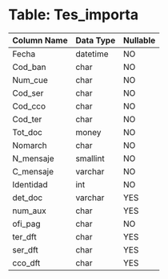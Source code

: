 # Table: Tes_importa

| Column Name | Data Type | Nullable |
|-------------|-----------|----------|
| Fecha | datetime | NO |
| Cod_ban | char | NO |
| Num_cue | char | NO |
| Cod_ser | char | NO |
| Cod_cco | char | NO |
| Cod_ter | char | NO |
| Tot_doc | money | NO |
| Nomarch | char | NO |
| N_mensaje | smallint | NO |
| C_mensaje | varchar | NO |
| Identidad | int | NO |
| det_doc | varchar | YES |
| num_aux | char | YES |
| ofi_pag | char | NO |
| ter_dft | char | YES |
| ser_dft | char | YES |
| cco_dft | char | YES |

